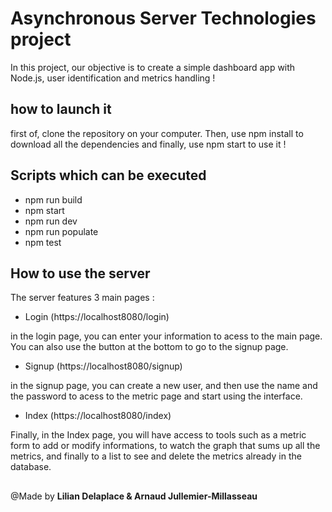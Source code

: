 # Asynchronous Server Technologies project

In this project, our objective is to create a simple dashboard app with Node.js, user identification and metrics handling !

## how to launch it

first of, clone the repository on your computer.
Then, use npm install to download all the dependencies and finally, use npm start to use it !

## Scripts which can be executed

- npm run build
- npm start
- npm run dev
- npm run populate
- npm test

## How to use the server

The server features 3 main pages :
- Login (https://localhost8080/login)

in the login page, you can enter your information to acess to the main page. You can also use the button at the bottom to go to the signup page.

- Signup (https://localhost8080/signup)

in the signup page, you can create a new user, and then use the name and the password to acess to the metric page and start using the interface.

- Index (https://localhost8080/index)

Finally, in the Index page, you will have access to tools such as a metric form to add or modify informations, to watch the graph that sums up all the metrics, and finally to a list to see and delete the metrics already in the database.

##

@Made by __Lilian Delaplace & Arnaud Jullemier-Millasseau__
